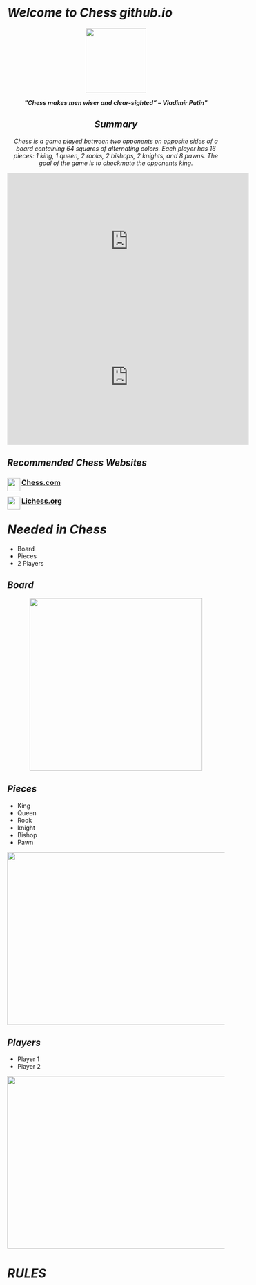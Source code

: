 
# ***Welcome to Chess github.io***

<p align="center">
<img src="https://thumbs.dreamstime.com/b/logo-form-chess-good-to-use-as-community-themed-race-can-also-be-used-application-such-gaming-128896929.jpg" width="140" height="150" />
 </p>


***<center> "Chess makes men wiser and clear-sighted” – Vladimir Putin" </center>***

## ***<center> Summary </center>***
*<center> Chess is a game played between two opponents on opposite sides of a board containing 64 squares of alternating colors. Each player has 16 pieces: 1 king, 1 queen, 2 rooks, 2 bishops, 2 knights, and 8 pawns. The goal of the game is to checkmate the opponents king. </center>*

<p align="center">
<iframe width="560" height="315" src="https://www.youtube.com/embed/D2RrRsBgbv0" title="YouTube video player" frameborder="0" allow="accelerometer; autoplay; clipboard-write; encrypted-media; gyroscope; picture-in-picture" allowfullscreen></iframe>

<iframe width="560" height="315" src="https://www.youtube.com/embed/ej_fnsdsksA" title="YouTube video player" frameborder="0" allow="accelerometer; autoplay; clipboard-write; encrypted-media; gyroscope; picture-in-picture" allowfullscreen></iframe>
</p>

## ***Recommended Chess Websites***

### [Chess.com](https://www.chess.com/)<img align="left" width="30" height="30" src="https://play-lh.googleusercontent.com/ae-_WU8rZQ9xWesJo_ngZUFHk-ZGGIw4xFJjWlYEmTrl_S-XV-i0HpQv_LWlO3fCBt0">

### [Lichess.org](https://lichess.org/)<img align="left" width="30" height="30" src="https://images.prismic.io/lichess/5cfd2630-2a8f-4fa9-8f78-04c2d9f0e5fe_lichess-box-1024.png?auto=compress,format">

# ***Needed in Chess***
- Board
- Pieces
- 2 Players

## ***Board***

<p align="center">
<img src="https://www.chess.com/bundles/web/images/offline-play/standardboard.1d6f9426.png" width="400" height="400" />
</p>

## ***Pieces***
- King
- Queen
- Rook
- knight
- Bishop
- Pawn

<img src="https://st2.depositphotos.com/1310390/5535/v/600/depositphotos_55357515-stock-illustration-complete-set-of-chess-pieces.jpg" width="600" height="400" />

## *Players*
- Player 1
- Player 2

<img src="https://www.amazingdreamz.com/wp-content/uploads/2019/05/How-to-play-chess.jpg" width="600" height="400" />

# ***RULES***
